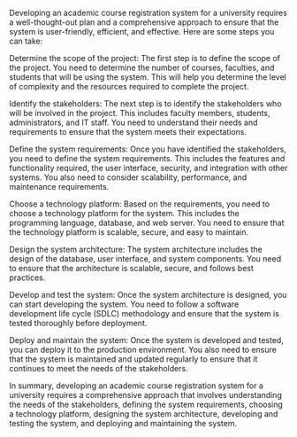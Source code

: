 Developing an academic course registration system for a university requires a well-thought-out plan and a comprehensive approach to ensure that the system is user-friendly, efficient, and effective. Here are some steps you can take:

Determine the scope of the project: The first step is to define the scope of the project. You need to determine the number of courses, faculties, and students that will be using the system. This will help you determine the level of complexity and the resources required to complete the project.

Identify the stakeholders: The next step is to identify the stakeholders who will be involved in the project. This includes faculty members, students, administrators, and IT staff. You need to understand their needs and requirements to ensure that the system meets their expectations.

Define the system requirements: Once you have identified the stakeholders, you need to define the system requirements. This includes the features and functionality required, the user interface, security, and integration with other systems. You also need to consider scalability, performance, and maintenance requirements.

Choose a technology platform: Based on the requirements, you need to choose a technology platform for the system. This includes the programming language, database, and web server. You need to ensure that the technology platform is scalable, secure, and easy to maintain.

Design the system architecture: The system architecture includes the design of the database, user interface, and system components. You need to ensure that the architecture is scalable, secure, and follows best practices.

Develop and test the system: Once the system architecture is designed, you can start developing the system. You need to follow a software development life cycle (SDLC) methodology and ensure that the system is tested thoroughly before deployment.

Deploy and maintain the system: Once the system is developed and tested, you can deploy it to the production environment. You also need to ensure that the system is maintained and updated regularly to ensure that it continues to meet the needs of the stakeholders.

In summary, developing an academic course registration system for a university requires a comprehensive approach that involves understanding the needs of the stakeholders, defining the system requirements, choosing a technology platform, designing the system architecture, developing and testing the system, and deploying and maintaining the system.




